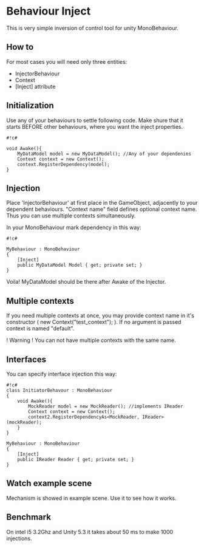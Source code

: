 # Behaviour Inject #

This is very simple inversion of control tool for unity MonoBehaviour.

## How to ##

For most cases you will need only three entities:

* InjectorBehaviour
* Context
* [Inject] attribute

## Initialization ##

Use any of your behaviours to settle following code. Make shure that it starts BEFORE other behaviours, where you want the inject properties.

```
#!c#

void Awake(){
    MyDataModel model = new MyDataModel(); //Any of your dependenies
    Context context = new Context();
    context.RegisterDependency(model);
}
```

## Injection ##

Place 'InjectorBehaviour' at first place in the GameObject, adjacently to your dependent behaviours. "Context name" field defines optional context name. Thus you can use multiple contexts simultaneously.

In your MonoBehaviour mark dependency in this way:

```
#!c#

MyBehaviour : MonoBehaviour 
{
    [Inject]
    public MyDataModel Model { get; private set; }
}
```

Voila! MyDataModel should be there after Awake of the Injector.

## Multiple contexts ##

If you need multiple contexts at once, you may provide context name in it's constructor ( new Context("test_context"); ).
If no argument is passed context is named "default".

! Warning ! You can not have multiple contexts with the same name.

## Interfaces ##

You can specify interface injection this way:

```
#!c#
class InitiatorBehavour : MonoBehaviour
{
    void Awake(){
        MockReader model = new MockReader(); //implements IReader
        Context context = new Context();
        context2.RegisterDependencyAs<MockReader, IReader>(mockReader);
    }
}

MyBehaviour : MonoBehaviour 
{
    [Inject]
    public IReader Reader { get; private set; }
}
```

## Watch example scene ##

Mechanism is showed in example scene. Use it to see how it works.

## Benchmark ##

On intel i5 3.2Ghz and Unity 5.3 it takes about 50 ms to make 1000 injections.